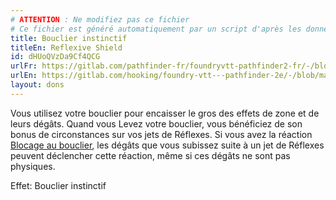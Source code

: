 ```yaml
---
# ATTENTION : Ne modifiez pas ce fichier
# Ce fichier est généré automatiquement par un script d'après les données du module Foundry VTT officiel et de sa traduction
title: Bouclier instinctif
titleEn: Reflexive Shield
id: dHUoQVzDa9Cf4QCG
urlFr: https://gitlab.com/pathfinder-fr/foundryvtt-pathfinder2-fr/-/blob/master/data/feats/dHUoQVzDa9Cf4QCG.htm
urlEn: https://gitlab.com/hooking/foundry-vtt---pathfinder-2e/-/blob/master/packs/data/feats.db/reflexive-shield.json
layout: dons
---
```

Vous utilisez votre bouclier pour encaisser le gros des effets de zone et de leurs dégâts. Quand vous Levez votre bouclier, vous bénéficiez de son bonus de circonstances sur vos jets de Réflexes. Si vous avez la réaction [Blocage au bouclier](../actions/lever-un-bouclier.html), les dégâts que vous subissez suite à un jet de Réflexes peuvent déclencher cette réaction, même si ces dégâts ne sont pas physiques.

Effet: Bouclier instinctif
